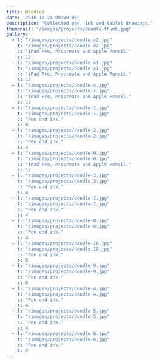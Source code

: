 ```yaml
---
title: Doodles
date: '2018-10-24 00:00:00'
description: "Collected pen, ink and tablet drawings."
thumbnail: "/images/projects/doodle-thumb.jpg"
gallery:
  - l: "/images/projects/doodle-x2.jpg"
    t: "/images/projects/doodle-x2.jpg"
    c: "iPad Pro, Procreate and Apple Pencil."
    s: 12
  - l: "/images/projects/doodle-x1.jpg"
    t: "/images/projects/doodle-x1.jpg"
    c: "iPad Pro, Procreate and Apple Pencil."
    s: 12
  - l: "/images/projects/doodle-x.jpg"
    t: "/images/projects/doodle-x.jpg"
    c: "iPad Pro, Procreate and Apple Pencil."
    s: 12
  - l: "/images/projects/doodle-1.jpg"
    t: "/images/projects/doodle-1.jpg"
    c: "Pen and ink."
    s: 8
  - l: "/images/projects/doodle-2.jpg"
    t: "/images/projects/doodle-2.jpg"
    c: "Pen and ink."
    s: 4 
  - l: "/images/projects/doodle-0.jpg"
    t: "/images/projects/doodle-0.jpg"
    c: "iPad Pro, Procreate and Apple Pencil."
    s: 12
  - l: "/images/projects/doodle-3.jpg"
    t: "/images/projects/doodle-3.jpg"
    c: "Pen and ink."
    s: 4 
  - l: "/images/projects/doodle-7.jpg"
    t: "/images/projects/doodle-7.jpg"
    c: "Pen and ink."
    s: 4
  - l: "/images/projects/doodle-8.jpg"
    t: "/images/projects/doodle-8.jpg"
    c: "Pen and ink."
    s: 4
  - l: "/images/projects/doodle-10.jpg"
    t: "/images/projects/doodle-10.jpg"
    c: "Pen and ink."
    s: 6
  - l: "/images/projects/doodle-9.jpg"
    t: "/images/projects/doodle-9.jpg"
    c: "Pen and ink."
    s: 6 
  - l: "/images/projects/doodle-4.jpg"
    t: "/images/projects/doodle-4.jpg"
    c: "Pen and ink."
    s: 4
  - l: "/images/projects/doodle-5.jpg"
    t: "/images/projects/doodle-5.jpg"
    c: "Pen and ink."
    s: 4
  - l: "/images/projects/doodle-6.jpg"
    t: "/images/projects/doodle-6.jpg"
    c: "Pen and ink."
    s: 4 
---
```

